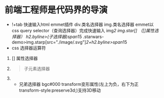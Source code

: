 # 前端工程师是代码界的导演
- !+tab 快速输入html emmet插件
  div.类名选择器
  img.类名选择器
  emmet以css query selector（查询选择器）完成快速输入
  img*2
  img.star[] （[]属性选择器）
  h2.byline>(子选择器)span*15
  .starwars-demo>img.starp[src="./image/.svg"]*2+h2.byline>span*15
- css 选择器运算符
 1. [] 属性选择器
 2. > 子元素选择器
 3. + 兄弟选择器
 bgc#000
 transform变形属性(左上为负，右下为正
 transform-style:preserve3d;)支持3D移动
